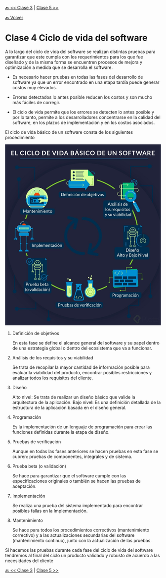 [🔙 << Clase 3](../03_Class/03_Class.md) | [Clase 5 >>](../05_Class/05_Class.md)

[🔙 Volver](../README.md)

# Clase 4 Ciclo de vida del software

A lo largo del ciclo de vida del software se realizan distintas pruebas para garantizar que este cumpla con los requerimientos para los que fue diseñado y de la misma forma se encuentren procesos de mejora y optimización a medida que se desarrolla el software.

- Es necesario hacer pruebas en todas las fases del desarrollo de software ya que un error encontrado en una etapa tardía puede generar costos muy elevados.

- Errores detectados lo antes posible reducen los costos y son mucho más fáciles de corregir.

- El ciclo de vida permite que los errores se detecten lo antes posible y por lo tanto, permite a los desarrolladores concentrarse en la calidad del software, en los plazos de implementación y en los costos asociados.

El ciclo de vida básico de un software consta de los siguientes procedimiento

![assets/img9.jpg](../assets/img9.jpg)

1. Definición de objetivos

    En esta fase se define el alcance general del software y su papel dentro de una estrategia global o dentro del ecosistema que va a funcionar.

2. Análisis de los requisitos y su viabilidad

    Se trata de recopilar la mayor cantidad de información posible para evaluar la viabilidad del producto, encontrar posibles restricciones y analizar todos los requisitos del cliente.

3. Diseño

    Alto nivel: Se trata de realizar un diseño básico que valide la arquitectura de la aplicación.
    Bajo nivel: Es una definición detallada de la estructura de la aplicación basada en el diseño general.

4. Programación

    Es la implementación de un lenguaje de programación para crear las funciones definidas durante la etapa de diseño.

5. Pruebas de verificación

    Aunque en todas las fases anteriores se hacen pruebas en esta fase se cubren: pruebas de componentes, integrales y de sistema.

6. Prueba beta (o validación)

    Se hace para garantizar que el software cumple con las especificaciones originales o también se hacen las pruebas de aceptación.

7. Implementación

    Se realiza una prueba del sistema implementado para encontrar posibles fallas en la Implementación.

8. Mantenimiento

    Se hace para todos los procedimientos correctivos (mantenimiento correctivo) y a las actualizaciones secundarias del software (mantenimiento continuo), junto con la actualización de las pruebas.

Si hacemos las pruebas durante cada fase del ciclo de vida del software tendremos al final del ciclo un producto validado y robusto de acuerdo a las necesidades del cliente



[🔙 << Clase 3](../03_Class/03_Class.md) | [Clase 5 >>](../05_Class/05_Class.md)